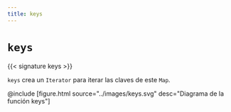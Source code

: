 ```yaml
---
title: keys
---
```


# `keys`

{{< signature keys >}}

`keys` crea un `Iterator` para iterar las claves de este `Map`.

@include [figure.html source="../images/keys.svg" desc="Diagrama de la función keys"]
